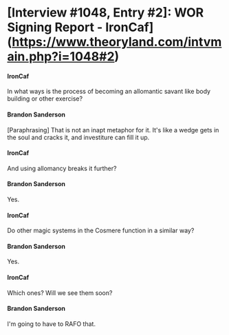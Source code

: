 # [Interview #1048, Entry #2]: WOR Signing Report - IronCaf](https://www.theoryland.com/intvmain.php?i=1048#2)

#### IronCaf

In what ways is the process of becoming an allomantic savant like body building or other exercise?

#### Brandon Sanderson

[Paraphrasing] That is not an inapt metaphor for it. It's like a wedge gets in the soul and cracks it, and investiture can fill it up.

#### IronCaf

And using allomancy breaks it further?

#### Brandon Sanderson

Yes.

#### IronCaf

Do other magic systems in the Cosmere function in a similar way?

#### Brandon Sanderson

Yes.

#### IronCaf

Which ones? Will we see them soon?

#### Brandon Sanderson

I'm going to have to RAFO that.


